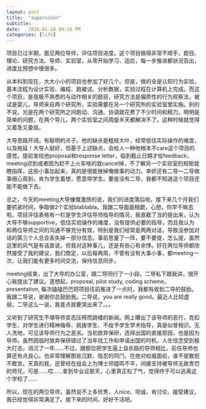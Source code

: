 ```yaml
---
layout: post
title:  "supervisor"
subtitle: 
date:   2016-01-28 09:16 PM
categories: [life]
---
```

项目已过半期，面见两位导师，评估项目进度。这个项目做得非常不顺手，题目、理论、研究方法、导师、实验室，从零开始学习、适应，每一步推进都状况百出，进度比预想中慢很多。  

从本科到现在，大大小小的项目也参加了好几个。但是，做的全是认知行为实验，基本流程为设计实验、编程、跑被试、分析数据，实验过程在计算机上完成。而这个项目，是我极不熟悉的与动作相关的题目，研究方法是偏质性的行为观察法，被试是婴儿，导师来自两个研究所，实验需要在另一个研究所的实验室里实施。别的不说，光是在两个研究所之间跑动、沟通、协调就花费了不少时间和精力。明明是简单的问题，在两个导儿，两个实验室之间周旋半天都解决不了。这种时候就觉得又着急又委屈。

大导思路开阔，有聪明的点子。他的缺点是粗枝大叶，经常低估实际操作的难度，以及拖延！大导人挺好，但基于上述缺点，会给人一种他根本不care这个项目的感觉。提前发给他proposal和response letter，临到截止日期才给feedback，meeting迟到或者因为赶不上火车啥的就cancel掉，不了解另一个实验室的规矩就瞎指挥，这些小事加起来，真的是很能挫掉俺做事的动力。幸好还有二导～二导做事细心周到，肯为学生着想，愿意带学生。要是没有二导，我都不知道这个项目还能不能做下去。  

总之，今天的meeting大导慷慨激昂的说，我们的进度落后啦，接下来几个月我们要抓紧时间，争取做2个实验blablabla，我跟二导面面相觑，心想，你早干嘛去啦。项目评估表格有一栏是学生评估导师指导的情况，我直截了当的提出来，认为大导不够supportive，低估实验操作的难度，没有提供必要的指导，而且我认为和两位导师之间的沟通不够充分有效，特别是我们经常是两两对话，导致没参加对话的第三个人总会丢失掉一部分信息。事前思量了一阵，要不要提，怎么提，虽然这里的风气是有话直说，但我对这种事儿，还是有些心有余悸。好在两位导师都欣然接受了我的建议，我们商定，以后每两周，不管有没有大事小事，都meeting一次，让我们能有更多时间交流，保持信息同步。  

meeting结束，出了大导的办公室，跟二导同行了一小段。二导私下跟我讲，很开心我提出了建议。遂想起，proposal, pilot study, coding scheme，presentation, 每次磕磕巴巴把项目往前推进了一点时，我都有收到二导的鼓励。 我跟二导说，谢谢你总鼓励我。二导说，you are really good。最近人比较虚弱，二导这么一说，我差点就要哭出来了。。。  

又听到了研究生不堪导师变态压榨而跳楼的新闻。网上曝出了该导师的恶行，克扣学生、对学生进行精神侮辱、挑拨学生、不给予学生学术指导，真是似曾相识。无人洗地，可见该导师行为之恶劣。当初放弃保研，选择出国的直接原因，也是因为导师。虽然因临时放弃保研错过了当年找工作和申请出国的时机，人生信念受到极大打击，消沉了一年……不过，跟那位把学生逼上自杀路的导师相比，前任导师也算还有点良心。也非常理解那些沉默、隐忍的同门，在绝对权威面前，谁不是敢怒不敢言。天真的我，还曾经在组会上为博士师姐鸣不平，间接支持被导师无故责罚的师兄，可是……哎……拿到毕业证那天，心里真正松了气，觉得终于可以逃离这个学校了……  

所以，现在的两位导师，虽然说不上多优秀，人nice、坦诚，肯讨论、接受建议，我已经觉得非常满足了。接下来的时间，好好干活吧。




